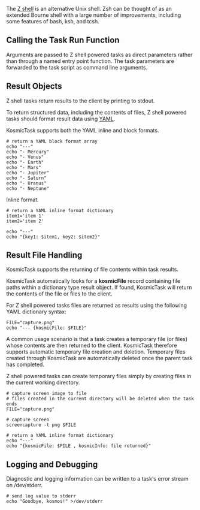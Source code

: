 
The [Z shell](http://www.zsh.org/) is an alternative Unix shell. Zsh can be thought of as an extended Bourne shell with a large number of improvements, including some features of bash, ksh, and tcsh.


Calling the Task Run Function
-----------------------------

Arguments are passed to Z shell powered tasks as direct parameters rather than through a named entry point function. The task parameters are forwarded to the task script as command line arguments.


Result Objects
--------------

Z shell tasks return results to the client by printing to stdout.

To return structured data, including the contents of files, Z shell powered tasks should format result data using [YAML](http://en.wikipedia.org/wiki/YAML).

KosmicTask supports both the YAML inline and block formats.

	# return a YAML block format array
	echo "---"
	echo "- Mercury"
	echo "- Venus"
	echo "- Earth"
	echo "- Mars"
	echo "- Jupiter"
	echo "- Saturn"
	echo "- Uranus"
	echo "- Neptune"

Inline format.

	# return a YAML inline format dictionary
	item1='item 1'
	item2='item 2'
	
	echo "---"
	echo "{key1: $item1, key2: $item2}"

Result File Handling
--------------------

KosmicTask supports the returning of file contents within task results. 

KosmicTask automatically looks for a **kosmicFile** record containing file paths within a dictionary type result object. If found, KosmicTask will return the contents of the file or files to the client.

For Z shell powered tasks files are returned as results using the following YAML dictionary syntax:

	FILE="capture.png"
	echo "--- {kosmicFile: $FILE}"

A common usage scenario is that a task creates a temporary file (or files) whose contents are then returned to the client. KosmicTask therefore supports automatic temporary file creation and deletion. Temporary files created through KosmicTask are automatically deleted once the parent task has completed.

Z shell powered tasks can create temporary files simply by creating files in the current working directory.

	# capture screen image to file
	# files created in the current directory will be deleted when the task ends
	FILE="capture.png"
	
	# capture screen
	screencapture -t png $FILE
	
	# return a YAML inline format dictionary
	echo "---"
	echo "{kosmicFile: $FILE , kosmicInfo: file returned}"
	

Logging and Debugging
---------------------

Diagnostic and logging information can be written to a task's error stream on /dev/stderr. 

	# send log value to stderr
	echo "Goodbye, kosmos!" >/dev/stderr
